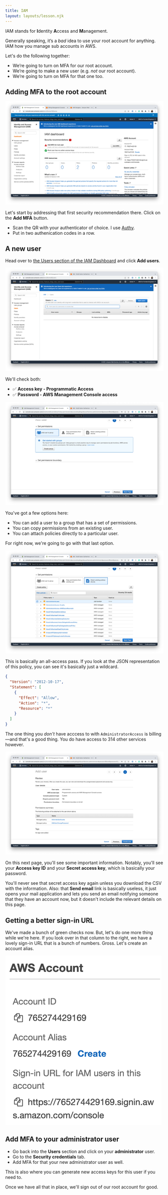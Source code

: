 ```yaml
---
title: IAM
layout: layouts/lesson.njk
---
```


IAM stands for **I**dentity **A**ccess and **M**anagement.

Generally speaking, it’s a _bad_ idea to use your root account for anything. IAM how you manage sub accounts in AWS.

Let's do the following together:

- We’re going to turn on MFA for our root account.
- We’re going to make a new user (e.g. _not_ our root account).
- We’re going to turn on MFA for that one too.

## Adding MFA to the root account

![iam-dashboard.png](Attachments/iam-dashboard.png)

Let's start by addressing that first security recommendation there. Click on the **Add MFA** button.

- Scan the QR with your authenticator of choice. I use [Authy](https://authy.com/).
- Put in two authenication codes in a row.

## A new user

Head over to [the Users section of the IAM Dashboard](https://console.aws.amazon.com/iamv2/home#/users) and click **Add users**.

![iam-users.png](Attachments/iam-users.png)

We'll check both:

- ✅ **Access key - Programmatic Access**
- ✅ **Password - AWS Management Console access**

![setting-permissions-on-a-user.png](Attachments/setting-permissions-on-a-user.png)

You've got a few options here:

- You can add a user to a group that has a set of permissions.
- You can copy permissions from an existing user.
- You can attach policies directly to a particular user.

For right now, we're going to go with that last option.

![administrator-access.png](Attachments/administrator-access.png)

This is basically an all-access pass. If you look at the JSON representation of this policy, you can see it's basically just a wildcard.

```json
{
  "Version": "2012-10-17",
  "Statement": [
    {
      "Effect": "Allow",
      "Action": "*",
      "Resource": "*"
    }
  ]
}
```

The one thing you _don't_ have acccess to with `AdministratorAccess` is billing—and that's a good thing. You do have access to 314 other services however.

![review-create-user.png](Attachments/review-create-user.png)

On this next page, you'll see some important information. Notably, you'll see your **Access key ID** and your **Secret access key**, which is basically your password.

You'll never see that secret access key again unless you download the CSV with the information. Also: that **Send email** link is basically useless, it just opens your mail application and lets you send an email notifying someone that they have an account now, but it doesn't include the relevant details on this page.

## Getting a better sign-in URL

We've made a bunch of green checks now. But, let's do one more thing while we're here. If you look over in that column to the right, we have a lovely sign-in URL that is a bunch of numbers. Gross. Let's create an account alias.

![account-alias.png](Attachments/account-alias.png)

## Add MFA to your administrator user

- Go back into the **Users** section and click on your **administrator** user.
- Go to the **Security credentials** tab.
- Add MFA for that your new administrator user as well.

This is also where you can generate new access keys for this user if you need to.

Once we have all that in place, we'll sign out of our root account for good.
